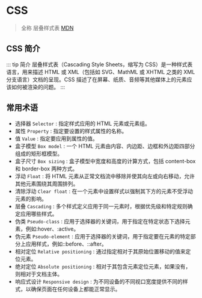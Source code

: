 # CSS

> 全称 层叠样式表 [MDN](https://developer.mozilla.org/zh-CN/docs/Web/CSS)

## CSS 简介

::: tip 简介
层叠样式表（Cascading Style Sheets，缩写为 CSS）是一种样式表语言，用来描述 HTML 或 XML（包括如 SVG、MathML 或 XHTML 之类的 XML 分支语言）文档的呈现。CSS 描述了在屏幕、纸质、音频等其他媒体上的元素应该如何被渲染的问题。
:::

## 常用术语

- 选择器 `Selector` : 指定样式应用的 HTML 元素或元素组。
- 属性 `Property` : 指定要设置的样式属性的名称。
- 值 `Value` : 指定要应用到属性的值。
- 盒子模型 `Box model` : 一个 HTML 元素由内容、内边距、边框和外边距四部分组成的矩形框模型。
- 盒子尺寸 `Box sizing` : 盒子模型中宽度和高度的计算方式，包括 content-box 和 border-box 两种方式。
- 浮动 `Float` : 将 HTML 元素从正常文档流中移除并使其向左或向右移动，允许其他元素围绕其周围排列。
- 清除浮动 `Clear float` : 在一个元素中设置样式以强制其下方的元素不受浮动元素的影响。
- 层叠 `Cascading` : 多个样式定义应用于同一元素时，根据优先级和特定规则确定应用哪些样式。
- 伪类 `Pseudo-class` : 应用于选择器的关键词，用于指定在特定状态下选择元素，例如:hover、:active。
- 伪元素 `Pseudo-element` : 应用于选择器的关键词，用于指定要在元素的特定部分上应用样式，例如::before、::after。
- 相对定位 `Relative positioning` : 通过指定相对于其原始位置移动的值来定位元素。
- 绝对定位 `Absolute positioning` : 相对于其包含元素定位元素，如果没有，则相对于文档主体。
- 响应式设计 `Responsive design` : 为不同设备的不同视口宽度提供不同的样式，以确保页面在任何设备上都能正常显示。
